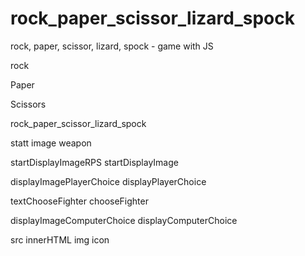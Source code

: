 # rock_paper_scissor_lizard_spock
 rock, paper, scissor, lizard, spock - game with JS



rock
<i class="fa-solid fa-hand-back-fist"></i>
<i class="fa-regular fa-hand-back-fist"></i>

Paper
<i class="fa-solid fa-hand"></i>
<i class="fa-regular fa-hand"></i>

Scissors
<i class="fa-solid fa-hand-scissors"></i>
<i class="fa-regular fa-hand-scissors"></i>

<i class="fa-solid fa-hand-lizard"></i>
<i class="fa-regular fa-hand-lizard"></i>

<i class="fa-solid fa-hand-spock"></i>
<i class="fa-regular fa-hand-spock"></i>



rock_paper_scissor_lizard_spock




statt image weapon


startDisplayImageRPS		startDisplayImage

displayImagePlayerChoice	displayPlayerChoice

textChooseFighter		chooseFighter

displayImageComputerChoice	displayComputerChoice

src				innerHTML
img				icon
